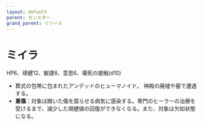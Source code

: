 ```yaml
---
layout: default
parent: モンスター
grand_parent: リソース
---
```


# ミイラ

HP6、頑健12、敏捷8、意思6、壊死の接触(d10)

- 葬式の包帯に包まれたアンデッドのヒューマノイド。 神殿の廃墟や墓で遭遇する。
- **重傷**：対象は開いた傷を腐らせる病気に感染する。専門のヒーラーの治療を受けるまで、減少した頑健値の回復ができなくなる。また、対象は欠如状態になる。